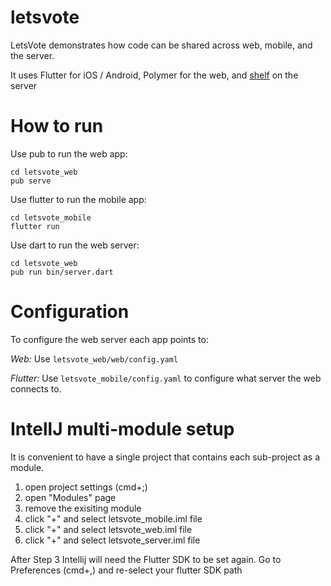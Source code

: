 # letsvote

LetsVote demonstrates how code can be shared across web, mobile, and the server.

It uses Flutter for iOS / Android, Polymer for the web, and
[shelf](https://pub.dartlang.org/packages/shelf) on the server

# How to run

Use pub to run the web app:

```
cd letsvote_web
pub serve
```

Use flutter to run the mobile app:

```
cd letsvote_mobile
flutter run
```

Use dart to run the web server:

```
cd letsvote_web
pub run bin/server.dart
```

# Configuration

To configure the web server each app points to:

*Web:* Use `letsvote_web/web/config.yaml`

*Flutter:* Use `letsvote_mobile/config.yaml` to configure what server the web connects to.

# IntellJ multi-module setup

It is convenient to have a single project that contains each sub-project as a
module.

1. open project settings (cmd+;)
2. open "Modules" page
3. remove the exisiting module
4. click "+" and select letsvote_mobile.iml file
5. click "+" and select letsvote_web.iml file
6. click "+" and select letsvote_server.iml file


After Step 3 Intellij will need the Flutter SDK to be set again. Go to
Preferences (cmd+,) and re-select your flutter SDK path
